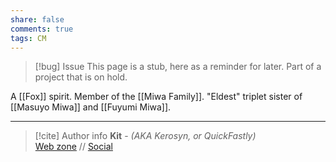 ```yaml
---
share: false
comments: true
tags: CM
---
```

> [!bug] Issue
> This page is a stub, here as a reminder for later. Part of a project that is on hold.

A [[Fox]] spirit. Member of the [[Miwa Family]]. "Eldest" triplet sister of [[Masuyo Miwa]] and [[Fuyumi Miwa]].

-----
> [!cite] Author info
> **Kit** - *(AKA Kerosyn, or QuickFastly)*\
> [Web zone](https://kerosyn.link) // [Social](https://m.tripulse.link/@kit)